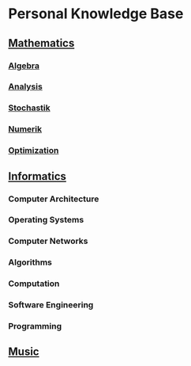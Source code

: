 # Personal Knowledge Base

## [Mathematics](Mathematics)

### [Algebra](Algebra)
### [Analysis](Analysis)
### [Stochastik](Stochastik)
### [Numerik](Numerik)
### [Optimization](Optimization)


## [Informatics](Informatics)

### Computer Architecture
### Operating Systems
### Computer Networks
### Algorithms
### Computation
### Software Engineering
### Programming


## [Music](Music)
